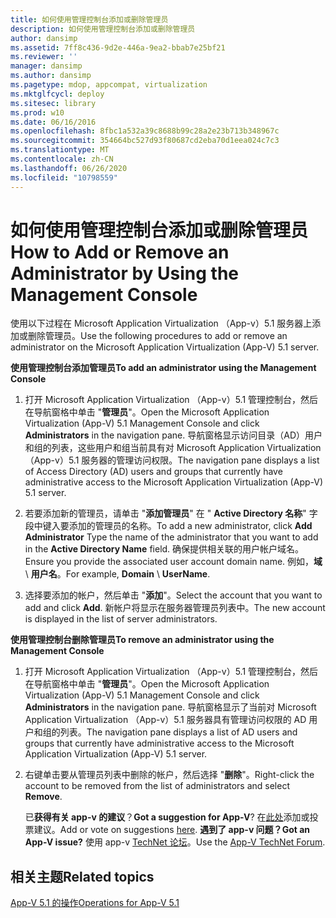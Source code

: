 ```yaml
---
title: 如何使用管理控制台添加或删除管理员
description: 如何使用管理控制台添加或删除管理员
author: dansimp
ms.assetid: 7ff8c436-9d2e-446a-9ea2-bbab7e25bf21
ms.reviewer: ''
manager: dansimp
ms.author: dansimp
ms.pagetype: mdop, appcompat, virtualization
ms.mktglfcycl: deploy
ms.sitesec: library
ms.prod: w10
ms.date: 06/16/2016
ms.openlocfilehash: 8fbc1a532a39c8688b99c28a2e23b713b348967c
ms.sourcegitcommit: 354664bc527d93f80687cd2eba70d1eea024c7c3
ms.translationtype: MT
ms.contentlocale: zh-CN
ms.lasthandoff: 06/26/2020
ms.locfileid: "10798559"
---
```

# <span data-ttu-id="a3c7d-103">如何使用管理控制台添加或删除管理员</span><span class="sxs-lookup"><span data-stu-id="a3c7d-103">How to Add or Remove an Administrator by Using the Management Console</span></span>


<span data-ttu-id="a3c7d-104">使用以下过程在 Microsoft Application Virtualization （App-v）5.1 服务器上添加或删除管理员。</span><span class="sxs-lookup"><span data-stu-id="a3c7d-104">Use the following procedures to add or remove an administrator on the Microsoft Application Virtualization (App-V) 5.1 server.</span></span>

**<span data-ttu-id="a3c7d-105">使用管理控制台添加管理员</span><span class="sxs-lookup"><span data-stu-id="a3c7d-105">To add an administrator using the Management Console</span></span>**

1.  <span data-ttu-id="a3c7d-106">打开 Microsoft Application Virtualization （App-v）5.1 管理控制台，然后在导航窗格中单击 "**管理员**"。</span><span class="sxs-lookup"><span data-stu-id="a3c7d-106">Open the Microsoft Application Virtualization (App-V) 5.1 Management Console and click **Administrators** in the navigation pane.</span></span> <span data-ttu-id="a3c7d-107">导航窗格显示访问目录（AD）用户和组的列表，这些用户和组当前具有对 Microsoft Application Virtualization （App-v）5.1 服务器的管理访问权限。</span><span class="sxs-lookup"><span data-stu-id="a3c7d-107">The navigation pane displays a list of Access Directory (AD) users and groups that currently have administrative access to the Microsoft Application Virtualization (App-V) 5.1 server.</span></span>

2.  <span data-ttu-id="a3c7d-108">若要添加新的管理员，请单击 "**添加管理员**" 在 " **Active Directory 名称**" 字段中键入要添加的管理员的名称。</span><span class="sxs-lookup"><span data-stu-id="a3c7d-108">To add a new administrator, click **Add Administrator** Type the name of the administrator that you want to add in the **Active Directory Name** field.</span></span> <span data-ttu-id="a3c7d-109">确保提供相关联的用户帐户域名。</span><span class="sxs-lookup"><span data-stu-id="a3c7d-109">Ensure you provide the associated user account domain name.</span></span> <span data-ttu-id="a3c7d-110">例如，**域**  \\  **用户名**。</span><span class="sxs-lookup"><span data-stu-id="a3c7d-110">For example, **Domain** \\ **UserName**.</span></span>

3.  <span data-ttu-id="a3c7d-111">选择要添加的帐户，然后单击 "**添加**"。</span><span class="sxs-lookup"><span data-stu-id="a3c7d-111">Select the account that you want to add and click **Add**.</span></span> <span data-ttu-id="a3c7d-112">新帐户将显示在服务器管理员列表中。</span><span class="sxs-lookup"><span data-stu-id="a3c7d-112">The new account is displayed in the list of server administrators.</span></span>

**<span data-ttu-id="a3c7d-113">使用管理控制台删除管理员</span><span class="sxs-lookup"><span data-stu-id="a3c7d-113">To remove an administrator using the Management Console</span></span>**

1.  <span data-ttu-id="a3c7d-114">打开 Microsoft Application Virtualization （App-v）5.1 管理控制台，然后在导航窗格中单击 "**管理员**"。</span><span class="sxs-lookup"><span data-stu-id="a3c7d-114">Open the Microsoft Application Virtualization (App-V) 5.1 Management Console and click **Administrators** in the navigation pane.</span></span> <span data-ttu-id="a3c7d-115">导航窗格显示了当前对 Microsoft Application Virtualization （App-v）5.1 服务器具有管理访问权限的 AD 用户和组的列表。</span><span class="sxs-lookup"><span data-stu-id="a3c7d-115">The navigation pane displays a list of AD users and groups that currently have administrative access to the Microsoft Application Virtualization (App-V) 5.1 server.</span></span>

2.  <span data-ttu-id="a3c7d-116">右键单击要从管理员列表中删除的帐户，然后选择 "**删除**"。</span><span class="sxs-lookup"><span data-stu-id="a3c7d-116">Right-click the account to be removed from the list of administrators and select **Remove**.</span></span>

    <span data-ttu-id="a3c7d-117">已**获得有关 app-v 的建议**？</span><span class="sxs-lookup"><span data-stu-id="a3c7d-117">**Got a suggestion for App-V**?</span></span> <span data-ttu-id="a3c7d-118">在[此处](http://appv.uservoice.com/forums/280448-microsoft-application-virtualization)添加或投票建议。</span><span class="sxs-lookup"><span data-stu-id="a3c7d-118">Add or vote on suggestions [here](http://appv.uservoice.com/forums/280448-microsoft-application-virtualization).</span></span> **<span data-ttu-id="a3c7d-119">遇到了 app-v 问题？</span><span class="sxs-lookup"><span data-stu-id="a3c7d-119">Got an App-V issue?</span></span>** <span data-ttu-id="a3c7d-120">使用 app-v [TechNet 论坛](https://social.technet.microsoft.com/Forums/home?forum=mdopappv)。</span><span class="sxs-lookup"><span data-stu-id="a3c7d-120">Use the [App-V TechNet Forum](https://social.technet.microsoft.com/Forums/home?forum=mdopappv).</span></span>

## <span data-ttu-id="a3c7d-121">相关主题</span><span class="sxs-lookup"><span data-stu-id="a3c7d-121">Related topics</span></span>


[<span data-ttu-id="a3c7d-122">App-V 5.1 的操作</span><span class="sxs-lookup"><span data-stu-id="a3c7d-122">Operations for App-V 5.1</span></span>](operations-for-app-v-51.md)

 

 





